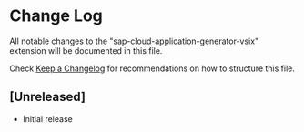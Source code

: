 # Change Log

All notable changes to the "sap-cloud-application-generator-vsix" extension will be documented in this file.

Check [Keep a Changelog](http://keepachangelog.com/) for recommendations on how to structure this file.

## [Unreleased]

- Initial release
